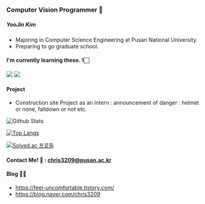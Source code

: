 ### Computer Vision Programmer 👀


##### YooJin Kim
- Majoring in Computer Science Engineering at Pusan National University. 
- Preparing to go graduate school.

#### I'm currently learning these. 👇🏻

<img src="https://img.shields.io/badge/Python-3776AB?style=flat-square&logo=Python&logoColor=white"/></a>
<img src="https://img.shields.io/badge/TensorFlow-FF6F00?style=flat-square&logo=TensorFlow&logoColor=white"/></a>

#### Project
- Construction site Project as an intern : announcement of danger : helmet or none, falldown or not etc.

![Github Stats](https://github-readme-stats.vercel.app/api?username=YooJ-K&show_icons=true)

[![Top Langs](https://github-readme-stats.vercel.app/api/top-langs/?username=YooJ-K&layout=compact)](https://github.com/YooJ-K/github-readme-stats)

[![Solved.ac 프로필](http://mazassumnida.wtf/api/v2/generate_badge?boj=20183172)](https://solved.ac/20183172)


#### Contact Me! 💌 : chris3209@pusan.ac.kr

#### Blog ✍🏻
- https://feel-uncomfortable.tistory.com/
- https://blog.naver.com/chris3209
